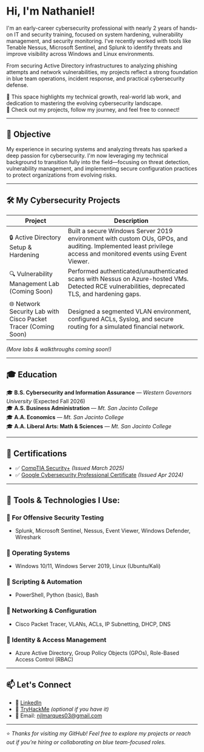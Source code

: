 <h1>Hi, I'm Nathaniel! </h1>

I'm an early-career cybersecurity professional with nearly 2 years of hands-on IT and security training, focused on system hardening, vulnerability management, and security monitoring. I’ve recently worked with tools like Tenable Nessus, Microsoft Sentinel, and Splunk to identify threats and improve visibility across Windows and Linux environments.

From securing Active Directory infrastructures to analyzing phishing attempts and network vulnerabilities, my projects reflect a strong foundation in blue team operations, incident response, and practical cybersecurity defense.

🔐 This space highlights my technical growth, real-world lab work, and dedication to mastering the evolving cybersecurity landscape.  
🚀 Check out my projects, follow my journey, and feel free to connect!

---

## 🎯 Objective
My experience in securing systems and analyzing threats has sparked a deep passion for cybersecurity. I'm now leveraging my technical background to transition fully into the field—focusing on threat detection, vulnerability management, and implementing secure configuration practices to protect organizations from evolving risks.

---

## 🛠️ My Cybersecurity Projects

| Project | Description |
|--------|-------------|
| 🔒 Active Directory Setup & Hardening | Built a secure Windows Server 2019 environment with custom OUs, GPOs, and auditing. Implemented least privilege access and monitored events using Event Viewer. |
| 🔍 Vulnerability Management Lab (Coming Soon) | Performed authenticated/unauthenticated scans with Nessus on Azure-hosted VMs. Detected RCE vulnerabilities, deprecated TLS, and hardening gaps. |
| 🌐 Network Security Lab with Cisco Packet Tracer (Coming Soon) | Designed a segmented VLAN environment, configured ACLs, Syslog, and secure routing for a simulated financial network. |

*(More labs & walkthroughs coming soon!)*

---

## 🎓 Education

🎓 **B.S. Cybersecurity and Information Assurance** — *Western Governors University* (Expected Fall 2026)  
🎓 **A.S. Business Administration** — *Mt. San Jacinto College*  
🎓 **A.A. Economics** — *Mt. San Jacinto College*  
🎓 **A.A. Liberal Arts: Math & Sciences** — *Mt. San Jacinto College*  

---

## 📜 Certifications

- ✅ [CompTIA Security+](https://www.certmetrics.com/comptia/public/verification.aspx) *(Issued March 2025)*
- ✅ [Google Cybersecurity Professional Certificate](https://coursera.org/share/0fa7306cc73003b08e6286f944b7865e) *(Issued Apr 2024)*

---

## 🧰 Tools & Technologies I Use:

### 🔹 For Offensive Security Testing
- Splunk, Microsoft Sentinel, Nessus, Event Viewer, Windows Defender, Wireshark

### 🔹 Operating Systems
- Windows 10/11, Windows Server 2019, Linux (Ubuntu/Kali)

### 🔹 Scripting & Automation
- PowerShell, Python (basic), Bash

### 🔹 Networking & Configuration
- Cisco Packet Tracer, VLANs, ACLs, IP Subnetting, DHCP, DNS

### 🔹 Identity & Access Management
- Azure Active Directory, Group Policy Objects (GPOs), Role-Based Access Control (RBAC)

---

## 📫 Let's Connect

- 💼 [LinkedIn](https://linkedin.com/in/nlmarques)
- 🧠 [TryHackMe](https://tryhackme.com/p/NJLM) *(optional if you have it)*
- 📧 Email: njlmarques03@gmail.com

---

⭐ *Thanks for visiting my GitHub! Feel free to explore my projects or reach out if you’re hiring or collaborating on blue team-focused roles.*
